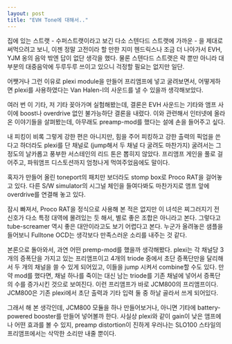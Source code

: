 ```yaml
---
layout: post
title: "EVH Tone에 대해서.."
---
```


집에 있는 스트랫 - 수퍼스트랫이라고 보긴 다소 스텐다드 스트랫에 가까운 - 을 제대로 써먹으려고 보니, 이젠 정말 고전이라 할 만한 지미 헨드릭스나 조금 더 나아가서 EVH, YJM 옹의 음악 밖엔 답이 없단 생각을 했다. 물론 스텐다드 스트랫은 락 뿐만 아니라 대부분의 대중음악에 두루두루 쓰이고 있으니 걱정할 필요는 없지만 일단.

어쨋거나 그런 이유로 plexi module을 만들어 프리앰프에 넣고 굴려보면서, 어떻게하면 plexi를 사용하였다는 Van Halen-I의 사운드를 낼 수 있을까 생각해보았다.

여러 번 이 기타, 저 기타 꽂아가며 실험해봤는데, 결론은 EVH 사운드는 기타와 앰프 사이에 boost나 overdrive 없인 불가능하단 결론을 내렸다. 이와 관련해서 인터넷에 올라온 이야기들을 살펴봤는데, 아무래도 preamp-mod를 했다는 설에 손을 들어주고 싶다.

내 피킹이 비록 그렇게 강한 편은 아니지만, 힘을 주어 피킹하고 강한 출력의 픽업을 쓴다고 하더라도 plexi를 단 채널로 (jump해서 두 채널 다 굴려도 마찬가지) 굴려서는 그 정도의 날카롭고 풍부한 서스테인의 리드 톤은 뽑히지 않았다. 프리앰프 게인을 풀로 걸어주고, 파워앰프 디스토션까지 엄청나게 먹여주었음에도 말이다.

혹자가 만들어 올린 toneport의 패치만 보더라도 stomp box로 Proco RAT을 걸어놓고 있다. 다른 S/W simulator의 시그널 체인을 들여다봐도 마찬가지로 앰프 앞에 overdrive를 연결해 놓고 있다.

잠시 빠져서, Proco RAT을 정식으로 사용해 본 적은 없지만 이 녀석은 찌그러지기 전 신호가 다소 특정 대역에 몰려있는 듯 해서, 별로 좋은 조합은 아니라고 본다. 그렇다고 tube-screamer 역시 좋은 대안이라고도 보기 어렵다고 본다. 누군가 올려놓은 샘플을 들어보니 Fulltone OCD는 생각보다 만족스러운 소리를 내주는 것 같다.

본론으로 돌아와서, 과연 어떤 premp-mod를 했을까 생각해봤다. plexi는 각 채널당 3개의 증폭단을 가지고 있는 프리앰프이고 4개의 triode 중에서 초단 증폭단만을 달리해서 두 개의 채널을 쓸 수 있게 되어있고, 이들을 jump 시켜서 combine할 수도 있다. 만약 mod를 했다면, 채널 하나를 죽이는 대신 남는 triode를 기존 채널에 넣어서 증폭단의 수를 증가시킨 것으로 보여진다. 이런 프리앰프가 바로 JCM800의 프리앰프이다. JCM800은 기존 plexi에서 초단 출력과 기타 입력 둘 중 하날 골라서 쓰게 되어있다.

그래서 해 본 생각인데, JCM800 모듈을 하나 만들어보거나, 아니면 기타에 battery-powered booster를 만들어 넣어볼까 한다. 사실상 plexi와 같이 gain이 낮은 앰프에나 어떤 효과를 볼 수 있지, preamp distortion이 진하게 우러나는 SLO100 스타일의프리앰프에서는 삭막한 소리만 내줄 뿐이다.


